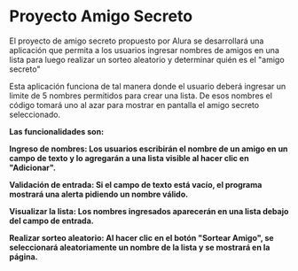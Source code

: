<h1>Proyecto Amigo Secreto</h1>

El proyecto de amigo secreto propuesto por Alura se desarrollará una aplicación que permita 
a los usuarios ingresar nombres de amigos en una lista para luego realizar un sorteo aleatorio 
y determinar quién es el "amigo secreto"

Esta aplicación funciona de tal manera donde el usuario deberá ingresar un limite de 5 nombres
permitidos para crear una lista. De esos nombres el código tomará uno al azar para mostrar
en pantalla el amigo secreto seleccionado.


<strong>Las funcionalidades son:<strong>

Ingreso de nombres: Los usuarios escribirán el nombre de un amigo en un campo de texto y 
lo agregarán a una lista visible al hacer clic en "Adicionar".

Validación de entrada: Si el campo de texto está vacío, el programa mostrará una alerta 
pidiendo un nombre válido.

Visualizar la lista: Los nombres ingresados aparecerán en 
una lista debajo del campo de entrada.

Realizar sorteo aleatorio: Al hacer clic en el botón "Sortear Amigo", 
se seleccionará aleatoriamente un nombre de la lista y se mostrará en la página.
